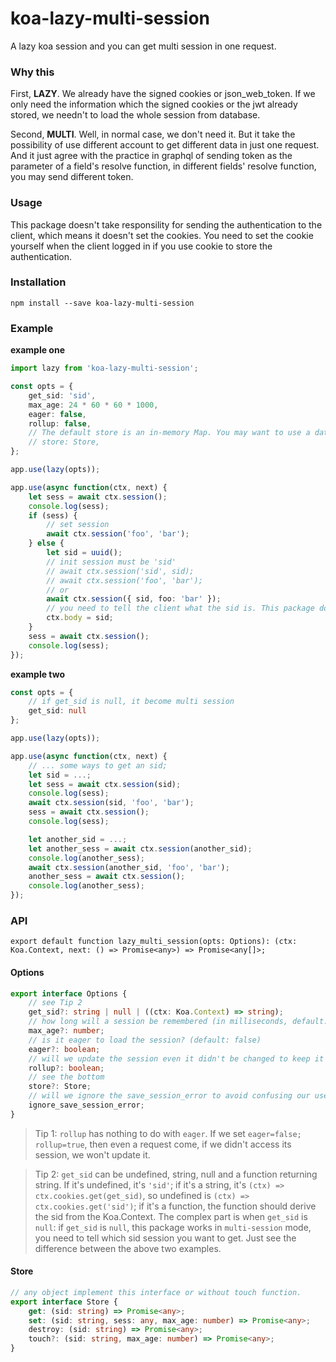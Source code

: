 # koa-lazy-multi-session

A lazy koa session and you can get multi session in one request.

### Why this

First, **LAZY**. We already have the signed cookies or json_web_token. If we only need the information which the signed cookies or the jwt already stored, we needn't to load the whole session from database.

Second, **MULTI**. Well, in normal case, we don't need it. But it take the possibility of use different account to get different data in just one request. And it just agree with the practice in graphql of sending token as the parameter of a field's resolve function, in different fields' resolve function, you may send different token.

### Usage

This package doesn't take responsility for sending the authentication to the client, which means it doesn't set the cookies. You need to set the cookie yourself when the client logged in if you use cookie to store the authentication.

### Installation

`npm install --save koa-lazy-multi-session`

### Example

**example one**
```ts
import lazy from 'koa-lazy-multi-session';

const opts = {
    get_sid: 'sid',
    max_age: 24 * 60 * 60 * 1000,
    eager: false,
    rollup: false,
    // The default store is an in-memory Map. You may want to use a database store like my `knex-schema-session-store`
    // store: Store,
};

app.use(lazy(opts));

app.use(async function(ctx, next) {
    let sess = await ctx.session();
    console.log(sess);
    if (sess) {
        // set session
        await ctx.session('foo', 'bar');
    } else {
        let sid = uuid();
        // init session must be 'sid'
        // await ctx.session('sid', sid);
        // await ctx.session('foo', 'bar');
        // or
        await ctx.session({ sid, foo: 'bar' });
        // you need to tell the client what the sid is. This package doesn't take responsibility of setting the cookie or something.
        ctx.body = sid;
    }
    sess = await ctx.session();
    console.log(sess);
});
```

**example two**
```ts
const opts = {
    // if get_sid is null, it become multi session
    get_sid: null
};

app.use(lazy(opts));

app.use(async function(ctx, next) {
    // ... some ways to get an sid;
    let sid = ...;
    let sess = await ctx.session(sid);
    console.log(sess);
    await ctx.session(sid, 'foo', 'bar');
    sess = await ctx.session();
    console.log(sess);

    let another_sid = ...;
    let another_sess = await ctx.session(another_sid);
    console.log(another_sess);
    await ctx.session(another_sid, 'foo', 'bar');
    another_sess = await ctx.session();
    console.log(another_sess);
});
```

### API

`export default function lazy_multi_session(opts: Options): (ctx: Koa.Context, next: () => Promise<any>) => Promise<any[]>;`

#### Options

```ts
export interface Options {
    // see Tip 2
    get_sid?: string | null | ((ctx: Koa.Context) => string);
    // how long will a session be remembered (in milliseconds, default: 1000 * 60 * 60 * 24, aka one day)
    max_age?: number;
    // is it eager to load the session? (default: false)
    eager?: boolean;
    // will we update the session even it didn't be changed to keep it alive? (default: false)
    rollup?: boolean;
    // see the bottom
    store?: Store;
    // will we ignore the save_session_error to avoid confusing our users? (default: true)
    ignore_save_session_error;
}
```

> Tip 1: `rollup` has nothing to do with `eager`. If we set `eager=false; rollup=true`, then even a request come, if we didn't access its session, we won't update it.

> Tip 2: `get_sid` can be undefined, string, null and a function returning string. If it's undefined, it's `'sid'`; if it's a string, it's `(ctx) => ctx.cookies.get(get_sid)`, so undefined is `(ctx) => ctx.cookies.get('sid')`; if it's a function, the function should derive the sid from the Koa.Context. The complex part is when `get_sid` is `null`: if `get_sid` is `null`, this package works in `multi-session` mode, you need to tell which sid session you want to get. Just see the difference between the above two examples.

#### Store

```ts
// any object implement this interface or without touch function.
export interface Store {
    get: (sid: string) => Promise<any>;
    set: (sid: string, sess: any, max_age: number) => Promise<any>;
    destroy: (sid: string) => Promise<any>;
    touch?: (sid: string, max_age: number) => Promise<any>;
}
```
